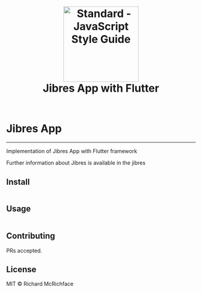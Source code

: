<h1 align="center">
  <a href="https://standardjs.com"><img src="https://cdn.jibres.ir/logo/en/png/Jibres-Logo-en-safe-2048.png" alt="Standard - JavaScript Style Guide" width="200"></a>
  <br>
  Jibres App with Flutter
  <br>
  <br>
</h1>


# Jibres App
---------------------
Implementation of Jibres App with Flutter framework

[Jibres]: <http://jibres.com>
Further information about Jibres is available in the jibres

## Install

```
```

## Usage

```
```

## Contributing

PRs accepted.

## License

MIT © Richard McRichface
